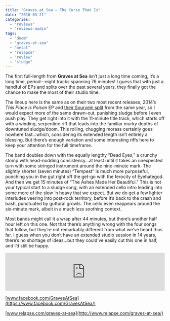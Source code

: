 ```yaml
---
title: "Graves at Sea – The Curse That Is"
date: "2016-03-21"
categories: 
  - "reviews"
  - "reviews-audio"
tags: 
  - "doom"
  - "graves-at-sea"
  - "metal"
  - "relapse"
  - "review"
  - "sludge"
---
```


The first full-length from **Graves at Sea** isn’t just a long time coming, it’s a long time, period—eight tracks spanning 76 minutes! I guess that with just a handful of EPs and splits over the past several years, they finally got the chance to make the most of their studio time.

The lineup here is the same as on their two most recent releases, 2014’s _This Place is Poison_ EP and [their Sourvein split](https://hellbound.ca/2014/06/graves-seasourvein-split/) from the same year, so I would expect more of the same drawn-out, punishing sludge before I even push play. They get right into it with the 11-minute title track, which starts off with a winding, serpentine riff that leads into the familiar murky depths of downtuned sludge/doom. This rolling, chugging morass certainly goes nowhere fast…which, considering its extended length isn’t entirely a blessing. But there’s enough variation and some interesting riffs here to keep your attention for the full timeframe.

The band doubles down with the equally lengthy “Dead Eyes,” a crunchy stomp with head-nodding consistency…at least until it takes an unexpected turn with some stringed instrument around the nine-minute mark. The slightly shorter (seven minutes) “Tempest” is much more purposeful, punching you in the gut right off the get-go with the ferocity of Eyehategod. And then we get 15 minutes of “The Ashes Made Her Beautiful.” This is not your typical start to a sludge song, with an extended cello intro leading into some more of the slow ‘n heavy that we expect. But we do get a few lighter interludes veering into post-rock territory, before it’s back to the crash and bash, punctuated by guttural growls. The cello even reappears around the six-minute mark, albeit in a much less soothing context.

Most bands might call it a wrap after 44 minutes, but there’s another half hour left on this one. Not that there’s anything wrong with the four songs that follow, but they’re not remarkably different from what we’ve heard thus far. I guess when you don’t have an extended studio session in 14 years, there’s no shortage of ideas…but they could’ve easily cut this one in half, and I’d still be happy.

<iframe style="border: 0; width: 100%; height: 120px;" src="https://bandcamp.com/EmbeddedPlayer/album=4011940779/size=large/bgcol=ffffff/linkcol=0687f5/tracklist=false/artwork=small/transparent=true/" width="300" height="150" seamless=""><a href="http://gravesatsea.bandcamp.com/album/the-curse-that-is">The Curse That Is by Graves At Sea</a></iframe>

[www.facebook.com/GravesAtSea](https://www.facebook.com/GravesAtSea/)

[www.relapse.com/graves-at-sea](http://www.relapse.com/graves-at-sea/)
